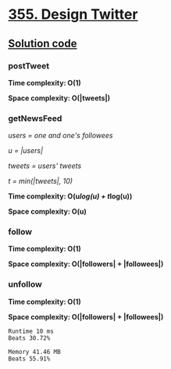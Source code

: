 # [355. Design Twitter](https://leetcode.com/problems/design-twitter/)

## [Solution code](https://github.com/alexengrig/leetcode/blob/main/src/main/java/dev/alexengrig/leetcode/design/_355_design_twitter/MyTwitter.java)

### postTweet

**Time complexity: O(1)**

**Space complexity: O(|tweets|)**

### getNewsFeed

_users = one and one's followees_

_u = |users|_

_tweets = users' tweets_

_t = min(|tweets|, 10)_

**Time complexity: O(u*log(u) + t*log(u))**

**Space complexity: O(u)**

### follow

**Time complexity: O(1)**

**Space complexity: O(|followers| + |followees|)**

### unfollow

**Time complexity: O(1)**

**Space complexity: O(|followers| + |followees|)**

```
Runtime 10 ms
Beats 30.72%

Memory 41.46 MB
Beats 55.91%
```
